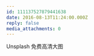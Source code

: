 ```yaml
---
id: 111137527879441638
date: 2016-08-13T11:24:00.000Z
reply: false
media_attachments: 0
---
```


Unsplash 免费高清大图 ​​​​

